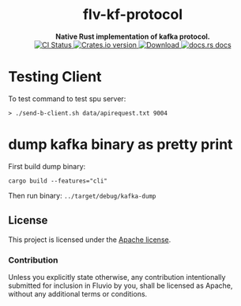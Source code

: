 <h1 align="center">flv-kf-protocol</h1>
<div align="center">
 <strong>
   Native Rust implementation of kafka protocol.
 </strong>
</div>

<div align="center">
   <!-- CI status -->
  <a href="https://github.com/infinyon/flv-kf-protocol/actions">
    <img src="https://github.com/infinyon/flv-kf-protocol/workflows/CI/badge.svg"
      alt="CI Status" />
  </a>
  <!-- Crates version -->
  <a href="https://crates.io/crates/flv-kf-protocol">
    <img src="https://img.shields.io/crates/v/flv-kf-protocol?style=flat-square"
    alt="Crates.io version" />
  </a>
  <!-- Downloads -->
  <a href="https://crates.io/crates/flv-kf-protocol">
    <img src="https://img.shields.io/crates/d/flv-kf-protocol.svg?style=flat-square"
      alt="Download" />
  </a>
  <!-- docs.rs docs -->
  <a href="https://docs.rs/flv-kf-protocol">
    <img src="https://img.shields.io/badge/docs-latest-blue.svg?style=flat-square"
      alt="docs.rs docs" />
  </a>
</div>



# Testing Client

To test command to test spu server:

```
> ./send-b-client.sh data/apirequest.txt 9004
```

# dump kafka binary as pretty print

First build dump binary:

```cargo build --features="cli"```

Then run binary:
```../target/debug/kafka-dump```



## License

This project is licensed under the [Apache license](LICENSE-APACHE).

### Contribution

Unless you explicitly state otherwise, any contribution intentionally submitted
for inclusion in Fluvio by you, shall be licensed as Apache, without any additional
terms or conditions.
